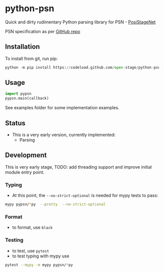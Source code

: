 # python-psn

Quick and dirty rudimentary Python parsing library for PSN - [PosiStageNet](https://posistage.net/)

PSN specification as per [GitHub repo](https://github.com/vyv/psn-cpp/blob/master/doc/PosiStageNetprotocol_v2.03_2019_09_09.pdf)

## Installation

To install from git, run pip:
```python
python -m pip install https://codeload.github.com/open-stage/python-psn/zip/refs/heads/master
```

## Usage

```python
import pypsn
pypsn.main(callback)
```
See examples folder for some implementation examples. 

## Status

- This is a very early version, currently implemented:
    - Parsing

## Development

This is very early stage, TODO: add threading support and improve initial module entry point.

### Typing

* At this point, the `--no-strict-optional` is needed for mypy tests to pass:

```bash
mypy pypsn/*py  --pretty  --no-strict-optional
```
### Format

- to format, use `black`

### Testing

- to test, use `pytest`
- to test typing with mypy use 

```bash
pytest --mypy -m mypy pypsn/*py
```


